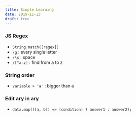```yaml
---
title: Simple Learning
date: 2019-11-13
draft: true
---
```

### JS Regex
- `String.match([regex])`
- `/g` : every single letter
- `/\s` : space
- `/[^a-z]` : find from a to z

### String order
- `variable > 'a'` : bigger than a

### Edit ary in ary
- `data.map(([a, b]) => (condition) ? answer1 : answer2);`